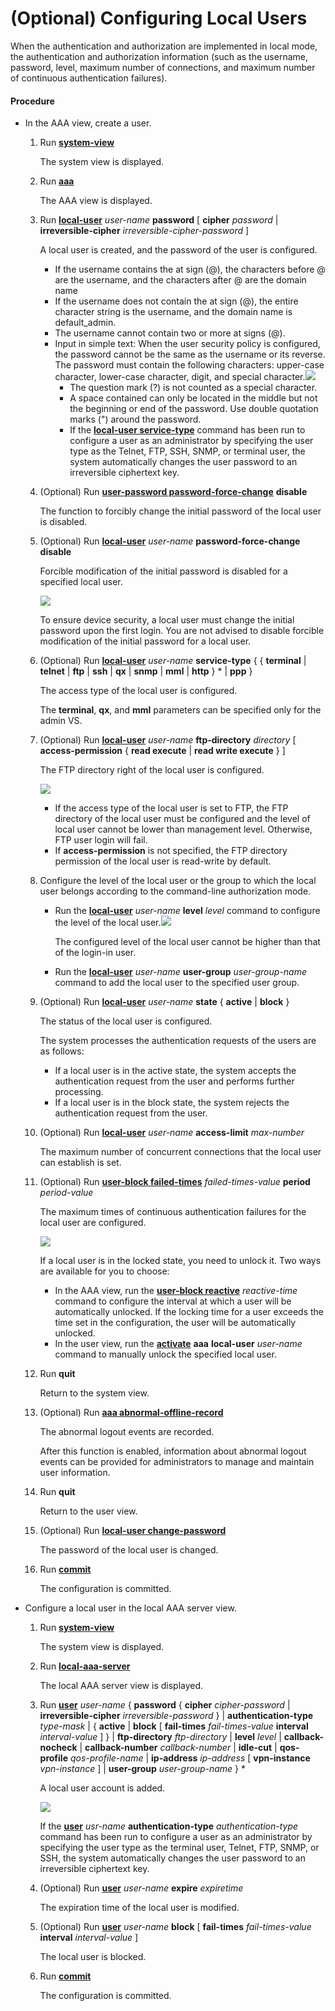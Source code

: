 (Optional) Configuring Local Users
==================================

When the authentication and authorization are implemented in local mode, the authentication and authorization information (such as the username, password, level, maximum number of connections, and maximum number of continuous authentication failures).

#### Procedure

* In the AAA view, create a user.
  1. Run [**system-view**](cmdqueryname=system-view)
     
     
     
     The system view is displayed.
  2. Run [**aaa**](cmdqueryname=aaa)
     
     
     
     The AAA view is displayed.
  3. Run [**local-user**](cmdqueryname=local-user) *user-name* **password** [ **cipher** *password* | **irreversible-cipher** *irreversible-cipher-password* ]
     
     
     
     A local user is created, and the password of the user is configured.
     
     
     
     + If the username contains the at sign (@), the characters before @ are the username, and the characters after @ are the domain name
     + If the username does not contain the at sign (@), the entire character string is the username, and the domain name is default\_admin.
     + The username cannot contain two or more at signs (@).
     + Input in simple text: When the user security policy is configured, the password cannot be the same as the username or its reverse. The password must contain the following characters: upper-case character, lower-case character, digit, and special character.![](../../../../public_sys-resources/note_3.0-en-us.png) 
       - The question mark (?) is not counted as a special character.
       - A space contained can only be located in the middle but not the beginning or end of the password. Use double quotation marks (") around the password.
       - If the [**local-user service-type**](cmdqueryname=local-user+service-type) command has been run to configure a user as an administrator by specifying the user type as the Telnet, FTP, SSH, SNMP, or terminal user, the system automatically changes the user password to an irreversible ciphertext key.
  4. (Optional) Run [**user-password password-force-change**](cmdqueryname=user-password+password-force-change) **disable**
     
     
     
     The function to forcibly change the initial password of the local user is disabled.
  5. (Optional) Run [**local-user**](cmdqueryname=local-user) *user-name* **password-force-change disable**
     
     
     
     Forcible modification of the initial password is disabled for a specified local user.
     
     
     
     ![](../../../../public_sys-resources/note_3.0-en-us.png) 
     
     To ensure device security, a local user must change the initial password upon the first login. You are not advised to disable forcible modification of the initial password for a local user.
  6. (Optional) Run [**local-user**](cmdqueryname=local-user) *user-name* **service-type** { { **terminal** | **telnet** | **ftp** | **ssh** | **qx** | **snmp** | **mml** | **http** } \* | **ppp** }
     
     
     
     The access type of the local user is configured.
     
     
     
     The **terminal**, **qx**, and **mml** parameters can be specified only for the admin VS.
  7. (Optional) Run [**local-user**](cmdqueryname=local-user) *user-name* **ftp-directory** *directory* [ **access-permission** { **read execute** | **read write execute** } ]
     
     
     
     The FTP directory right of the local user is configured.
     
     
     
     ![](../../../../public_sys-resources/note_3.0-en-us.png) 
     + If the access type of the local user is set to FTP, the FTP directory of the local user must be configured and the level of local user cannot be lower than management level. Otherwise, FTP user login will fail.
     + If **access-permission** is not specified, the FTP directory permission of the local user is read-write by default.
  8. Configure the level of the local user or the group to which the local user belongs according to the command-line authorization mode.
     
     
     + Run the [**local-user**](cmdqueryname=local-user) *user-name* **level** *level* command to configure the level of the local user.![](../../../../public_sys-resources/note_3.0-en-us.png) 
       
       The configured level of the local user cannot be higher than that of the login-in user.
     + Run the [**local-user**](cmdqueryname=local-user) *user-name* **user-group** *user-group-name* command to add the local user to the specified user group.
  9. (Optional) Run [**local-user**](cmdqueryname=local-user) *user-name* **state** { **active** | **block** }
     
     
     
     The status of the local user is configured.
     
     
     
     The system processes the authentication requests of the users are as follows:
     
     + If a local user is in the active state, the system accepts the authentication request from the user and performs further processing.
     + If a local user is in the block state, the system rejects the authentication request from the user.
  10. (Optional) Run [**local-user**](cmdqueryname=local-user) *user-name* **access-limit** *max-number*
      
      
      
      The maximum number of concurrent connections that the local user can establish is set.
  11. (Optional) Run [**user-block failed-times**](cmdqueryname=user-block+failed-times) *failed-times-value* **period** *period-value*
      
      
      
      The maximum times of continuous authentication failures for the local user are configured.
      
      
      
      ![](../../../../public_sys-resources/note_3.0-en-us.png) 
      
      If a local user is in the locked state, you need to unlock it. Two ways are available for you to choose:
      
      + In the AAA view, run the [**user-block reactive**](cmdqueryname=user-block+reactive) *reactive-time* command to configure the interval at which a user will be automatically unlocked. If the locking time for a user exceeds the time set in the configuration, the user will be automatically unlocked.
      + In the user view, run the [**activate**](cmdqueryname=activate) **aaa** **local-user** *user-name* command to manually unlock the specified local user.
  12. Run **quit**
      
      
      
      Return to the system view.
  13. (Optional) Run [**aaa abnormal-offline-record**](cmdqueryname=aaa+abnormal-offline-record)
      
      
      
      The abnormal logout events are recorded.
      
      
      
      After this function is enabled, information about abnormal logout events can be provided for administrators to manage and maintain user information.
  14. Run **quit**
      
      
      
      Return to the user view.
  15. (Optional) Run [**local-user change-password**](cmdqueryname=local-user+change-password)
      
      
      
      The password of the local user is changed.
  16. Run [**commit**](cmdqueryname=commit)
      
      
      
      The configuration is committed.
* Configure a local user in the local AAA server view.
  1. Run [**system-view**](cmdqueryname=system-view)
     
     
     
     The system view is displayed.
  2. Run [**local-aaa-server**](cmdqueryname=local-aaa-server)
     
     
     
     The local AAA server view is displayed.
  3. Run [**user**](cmdqueryname=user) *user-name* { **password** { **cipher** *cipher-password* | **irreversible-cipher** *irreversible-password* } | **authentication-type** *type-mask* | { **active** | **block** [ **fail-times** *fail-times-value* **interval** *interval-value* ] } | **ftp-directory** *ftp-directory* | **level** *level* | **callback-nocheck** | **callback-number** *callback-number* | **idle-cut** | **qos-profile** *qos-profile-name* | **ip-address** *ip-address* [ **vpn-instance** *vpn-instance* ] | **user-group** *user-group-name* } \*
     
     
     
     A local user account is added.
     
     
     
     ![](../../../../public_sys-resources/note_3.0-en-us.png) 
     
     If the [**user**](cmdqueryname=user) *usr-name* **authentication-type** *authentication-type* command has been run to configure a user as an administrator by specifying the user type as the terminal user, Telnet, FTP, SNMP, or SSH, the system automatically changes the user password to an irreversible ciphertext key.
  4. (Optional) Run [**user**](cmdqueryname=user) *user-name* **expire** *expiretime*
     
     
     
     The expiration time of the local user is modified.
  5. (Optional) Run [**user**](cmdqueryname=user) *user-name* **block** [ **fail-times** *fail-times-value* **interval** *interval-value* ]
     
     
     
     The local user is blocked.
  6. Run [**commit**](cmdqueryname=commit)
     
     
     
     The configuration is committed.